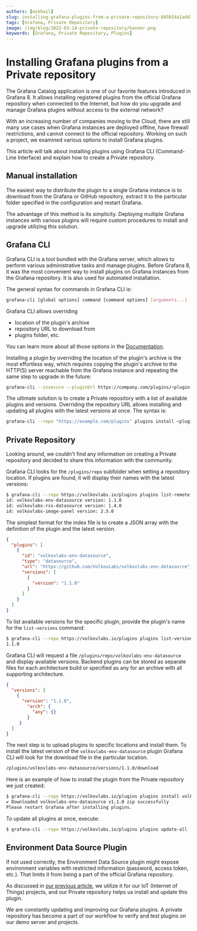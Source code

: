 ```yaml
---
authors: [mikhail]
slug: installing-grafana-plugins-from-a-private-repository-805b54a1add3
tags: [Grafana, Private Repository]
image: /img/blog/2022-03-14-private-repository/banner.png
keywords: [Grafana, Private Repository, Plugins]
---
```


# Installing Grafana plugins from a Private repository

The Grafana Catalog application is one of our favorite features introduced in Grafana 8. It allows installing registered plugins from the official Grafana repository when connected to the Internet, but how do you upgrade and manage Grafana plugins without access to the external network?

<!--truncate-->

With an increasing number of companies moving to the Cloud, there are still many use cases when Grafana instances are deployed offline, have firewall restrictions, and cannot connect to the official repository. Working on such a project, we examined various options to install Grafana plugins.

This article will talk about installing plugins using Grafana CLI (Command-Line Interface) and explain how to create a Private repository.

## Manual installation

The easiest way to distribute the plugin to a single Grafana instance is to download from the Grafana or GitHub repository, extract it to the particular folder specified in the configuration and restart Grafana.

The advantage of this method is its simplicity. Deploying multiple Grafana instances with various plugins will require custom procedures to install and upgrade utilizing this solution.

## Grafana CLI

Grafana CLI is a tool bundled with the Grafana server, which allows to perform various administrative tasks and manage plugins. Before Grafana 8, it was the most convenient way to install plugins on Grafana instances from the Grafana repository. It is also used for automated installation.

The general syntax for commands in Grafana CLI is:

```sh
grafana-cli [global options] command [command options] [arguments...]
```

Grafana CLI allows overriding

- location of the plugin's archive
- repository URL to download from
- plugins folder, etc.

You can learn more about all those options in the [Documentation](https://grafana.com/docs/grafana/latest/cli/).

Installing a plugin by overriding the location of the plugin's archive is the most effortless way, which requires copying the plugin's archive to the HTTP(S) server reachable from the Grafana instance and repeating the same step to upgrade in the future:

```sh
grafana-cli --insecure --pluginUrl https://company.com/plugins/<plugin-id>-<plugin-version>.zip plugins install <plugin-id>
```

The ultimate solution is to create a Private repository with a list of available plugins and versions. Overriding the repository URL allows installing and updating all plugins with the latest versions at once. The syntax is:

```sh
grafana-cli --repo "https://example.com/plugins" plugins install <plugin-id>
```

## Private Repository

Looking around, we couldn't find any information on creating a Private repository and decided to share this information with the community.

Grafana CLI looks for the `/plugins/repo` subfolder when setting a repository location. If plugins are found, it will display their names with the latest versions:

```sh
$ grafana-cli --repo https://volkovlabs.io/plugins plugins list-remote
id: volkovlabs-env-datasource version: 1.1.0
id: volkovlabs-rss-datasource version: 1.4.0
id: volkovlabs-image-panel version: 2.5.0
```

The simplest format for the index file is to create a JSON array with the definition of the plugin and the latest version.

```json
{
  "plugins": [
    {
      "id": "volkovlabs-env-datasource",
      "type": "datasource",
      "url": "https://github.com/VolkovLabs/volkovlabs-env-datasource",
      "versions": [
        {
          "version": "1.1.0"
        }
      ]
    }
  ]
}
```

To list available versions for the specific plugin, provide the plugin's name for the `list-versions` command:

```sh
$ grafana-cli --repo https://volkovlabs.io/plugins plugins list-versions volkovlabs-env-datasource
1.1.0
```

Grafana CLI will request a file `/plugins/repo/volkovlabs-env-datasource` and display available versions. Backend plugins can be stored as separate files for each architecture build or specified as any for an archive with all supporting architecture.

```json
{
  "versions": [
    {
      "version": "1.1.0",
        "arch": {
          "any": {}
        }
     }
  ]
}
```

The next step is to upload plugins to specific locations and install them. To install the latest version of the `volkovlabs-env-datasource` plugin Grafana CLI will look for the download file in the particular location.

```sh
/plugins/volkovlabs-env-datasource/versions/1.1.0/download
```

Here is an example of how to install the plugin from the Private repository we just created:

```sh
$ grafana-cli --repo https://volkovlabs.io/plugins plugins install volkovlabs-env-datasource
✔ Downloaded volkovlabs-env-datasource v1.1.0 zip successfully
Please restart Grafana after installing plugins.
```

To update all plugins at once, execute:

```sh
$ grafana-cli --repo https://volkovlabs.io/plugins plugins update-all
```

## Environment Data Source Plugin

If not used correctly, the Environment Data Source plugin might expose environment variables with restricted information (password, access token, etc.). That limits it from being a part of the official Grafana repository.

As discussed in [our previous article](using-environment-variables-for-configuration-provisioning-and-dashboards-in-grafana-279661733416), we utilize it for our IoT (Internet of Things) projects, and our Private repository helps us install and update this plugin.

We are constantly updating and improving our Grafana plugins. A private repository has become a part of our workflow to verify and test plugins on our demo server and projects.